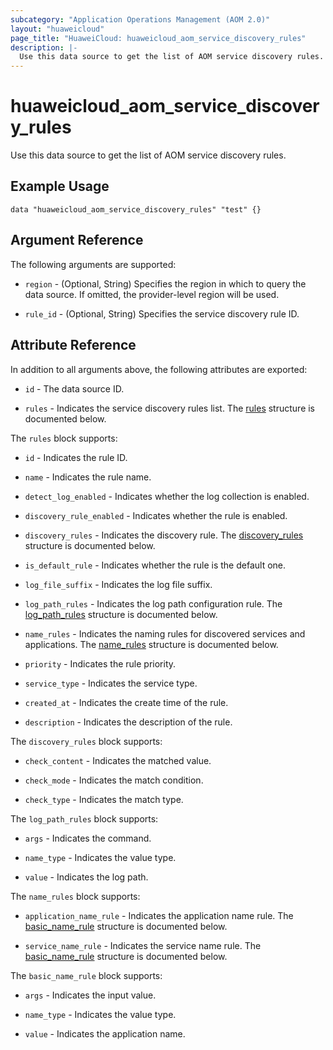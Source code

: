 ```yaml
---
subcategory: "Application Operations Management (AOM 2.0)"
layout: "huaweicloud"
page_title: "HuaweiCloud: huaweicloud_aom_service_discovery_rules"
description: |-
  Use this data source to get the list of AOM service discovery rules.
---
```


# huaweicloud_aom_service_discovery_rules

Use this data source to get the list of AOM service discovery rules.

## Example Usage

```hcl
data "huaweicloud_aom_service_discovery_rules" "test" {}
```

## Argument Reference

The following arguments are supported:

* `region` - (Optional, String) Specifies the region in which to query the data source.
  If omitted, the provider-level region will be used.

* `rule_id` - (Optional, String) Specifies the service discovery rule ID.

## Attribute Reference

In addition to all arguments above, the following attributes are exported:

* `id` - The data source ID.

* `rules` - Indicates the service discovery rules list.
  The [rules](#attrblock--rules) structure is documented below.

<a name="attrblock--rules"></a>
The `rules` block supports:

* `id` - Indicates the rule ID.

* `name` - Indicates the rule name.

* `detect_log_enabled` - Indicates whether the log collection is enabled.

* `discovery_rule_enabled` - Indicates whether the rule is enabled.

* `discovery_rules` - Indicates the discovery rule.
  The [discovery_rules](#attrblock--rules--discovery_rules) structure is documented below.

* `is_default_rule` - Indicates whether the rule is the default one.

* `log_file_suffix` - Indicates the log file suffix.

* `log_path_rules` - Indicates the log path configuration rule.
  The [log_path_rules](#attrblock--rules--log_path_rules) structure is documented below.

* `name_rules` - Indicates the naming rules for discovered services and applications.
  The [name_rules](#attrblock--rules--name_rules) structure is documented below.

* `priority` - Indicates the rule priority.

* `service_type` - Indicates the service type.

* `created_at` - Indicates the create time of the rule.

* `description` - Indicates the description of the rule.

<a name="attrblock--rules--discovery_rules"></a>
The `discovery_rules` block supports:

* `check_content` - Indicates the matched value.

* `check_mode` - Indicates the match condition.

* `check_type` - Indicates the match type.

<a name="attrblock--rules--log_path_rules"></a>
The `log_path_rules` block supports:

* `args` - Indicates the command.

* `name_type` - Indicates the value type.

* `value` - Indicates the log path.

<a name="attrblock--rules--name_rules"></a>
The `name_rules` block supports:

* `application_name_rule` - Indicates the application name rule.
  The [basic_name_rule](#attrblock--rules--basic_name_rule) structure is documented below.

* `service_name_rule` - Indicates the service name rule.
  The [basic_name_rule](#attrblock--rules--basic_name_rule) structure is documented below.

<a name="attrblock--rules--basic_name_rule"></a>
The `basic_name_rule` block supports:

* `args` - Indicates the input value.

* `name_type` - Indicates the value type.

* `value` - Indicates the application name.
